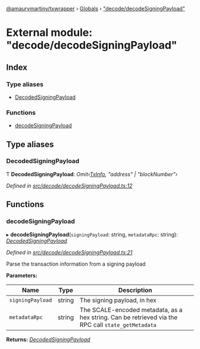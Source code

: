 [@amaurymartiny/txwrapper](../README.md) › [Globals](../globals.md) › ["decode/decodeSigningPayload"](_decode_decodesigningpayload_.md)

# External module: "decode/decodeSigningPayload"

## Index

### Type aliases

* [DecodedSigningPayload](_decode_decodesigningpayload_.md#decodedsigningpayload)

### Functions

* [decodeSigningPayload](_decode_decodesigningpayload_.md#decodesigningpayload)

## Type aliases

###  DecodedSigningPayload

Ƭ **DecodedSigningPayload**: *Omit‹[TxInfo](../interfaces/_balancetransfer_.txinfo.md), "address" | "blockNumber"›*

*Defined in [src/decode/decodeSigningPayload.ts:12](https://github.com/amaurymartiny/polkadotjs-wrapper/blob/e82c558/src/decode/decodeSigningPayload.ts#L12)*

## Functions

###  decodeSigningPayload

▸ **decodeSigningPayload**(`signingPayload`: string, `metadataRpc`: string): *[DecodedSigningPayload](_decode_decodesigningpayload_.md#decodedsigningpayload)*

*Defined in [src/decode/decodeSigningPayload.ts:21](https://github.com/amaurymartiny/polkadotjs-wrapper/blob/e82c558/src/decode/decodeSigningPayload.ts#L21)*

Parse the transaction information from a signing payload

**Parameters:**

Name | Type | Description |
------ | ------ | ------ |
`signingPayload` | string | The signing payload, in hex |
`metadataRpc` | string | The SCALE-encoded metadata, as a hex string. Can be retrieved via the RPC call `state_getMetadata`  |

**Returns:** *[DecodedSigningPayload](_decode_decodesigningpayload_.md#decodedsigningpayload)*

